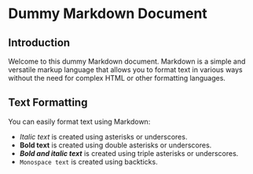 # Dummy Markdown Document

## Introduction

Welcome to this dummy Markdown document. Markdown is a simple and versatile markup language that allows you to format text in various ways without the need for complex HTML or other formatting languages.

## Text Formatting

You can easily format text using Markdown:

- *Italic text* is created using asterisks or underscores.
- **Bold text** is created using double asterisks or underscores.
- ***Bold and italic text*** is created using triple asterisks or underscores.
- `Monospace text` is created using backticks.

